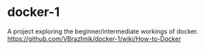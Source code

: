 # docker-1
A project exploring the beginner/intermediate workings of docker.
https://github.com/VBrazhnik/docker-1/wiki/How-to-Docker
